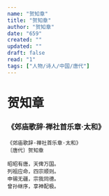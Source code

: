 ```yaml
---
name: "贺知章"
title: "贺知章"
author: "贺知章"
date: "659"
created: ""
updated: ""
draft: false
read: "1"
tags: ["人物/诗人/中国/唐代"]
---
```


# 贺知章

### 《郊庙歌辞·禅社首乐章·太和》

```
《郊庙歌辞·禅社首乐章·太和》
〔唐代〕贺知章

昭昭有唐，天俾万国。
列祖应命，四宗顺则。
申锡无疆，宗我同德。
曾孙继序，享神配极。
```
